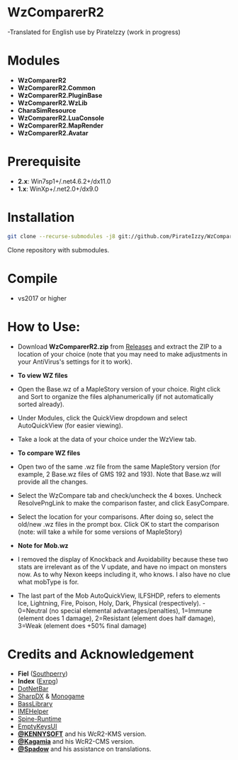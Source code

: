 ﻿# WzComparerR2
-Translated for English use by PirateIzzy (work in progress)

# Modules
- **WzComparerR2** 
- **WzComparerR2.Common** 
- **WzComparerR2.PluginBase** 
- **WzComparerR2.WzLib** 
- **CharaSimResource** 
- **WzComparerR2.LuaConsole** 
- **WzComparerR2.MapRender**
- **WzComparerR2.Avatar**

# Prerequisite
- **2.x**: Win7sp1+/.net4.6.2+/dx11.0
- **1.x**: WinXp+/.net2.0+/dx9.0

# Installation
```sh
git clone --recurse-submodules -j8 git://github.com/PirateIzzy/WzComparerR2.git
```
Clone repository with submodules.

# Compile
- vs2017 or higher

# How to Use:
- Download **WzComparerR2.zip** from [Releases](https://github.com/PirateIzzy/WzComparerR2-Code/releases) and extract the ZIP to a location of your choice (note that you may need to make adjustments in your AntiVirus's settings for it to work).

- **To view WZ files**
- Open the Base.wz of a MapleStory version of your choice. Right click and Sort to organize the files alphanumerically (if not automatically sorted already).
- Under Modules, click the QuickView dropdown and select AutoQuickView (for easier viewing).
- Take a look at the data of your choice under the WzView tab.

- **To compare WZ files**
- Open two of the same .wz file from the same MapleStory version (for example, 2 Base.wz files of GMS 192 and 193). Note that Base.wz will provide all the changes.
- Select the WzCompare tab and check/uncheck the 4 boxes. Uncheck ResolvePngLink to make the comparison faster, and click EasyCompare.
- Select the location for your comparisons. After doing so, select the old/new .wz files in the prompt box. Click OK to start the comparison (note: will take a while for some versions of MapleStory)

- **Note for Mob.wz**
- I removed the display of Knockback and Avoidability because these two stats are irrelevant as of the V update, and have no impact on monsters now. As to why Nexon keeps including it, who knows. I also have no clue what mobType is for.
- The last part of the Mob AutoQuickView, ILFSHDP, refers to elements Ice, Lightning, Fire, Poison, Holy, Dark, Physical (respectively). - 0=Neutral (no special elemental advantages/penalties), 1=Immune (element does 1 damage), 2=Resistant (element does half damage), 3=Weak (element does +50% final damage)

# Credits and Acknowledgement
- **Fiel** ([Southperry](http://www.southperry.net))  
- **Index** ([Exrpg](http://bbs.exrpg.com/space-uid-137285.html)) 
- [DotNetBar](http://www.devcomponents.com/)
- [SharpDX](https://github.com/sharpdx/SharpDX) & [Monogame](https://github.com/MonoGame/MonoGame)
- [BassLibrary](http://www.un4seen.com/)
- [IMEHelper](https://github.com/JLChnToZ/IMEHelper)
- [Spine-Runtime](https://github.com/EsotericSoftware/spine-runtimes)
- [EmptyKeysUI](https://github.com/EmptyKeys)
- **[@KENNYSOFT](https://github.com/KENNYSOFT)** and his WcR2-KMS version.
- **[@Kagamia](https://github.com/Kagamia)** and his WcR2-CMS version.
- **[@Spadow](https://github.com/Sunaries)** and his assistance on translations.
	
